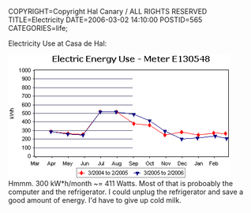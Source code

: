 COPYRIGHT=Copyright Hal Canary / ALL RIGHTS RESERVED
TITLE=Electricity
DATE=2006-03-02 14:10:00
POSTID=565
CATEGORIES=life;

Electricity Use at Casa de Hal:

![[line graph]](/images/2006-03-02-electricity-useage.gif)  
Hmmm. 300 kW\*h/month ~= 411 Watts. Most of that is proboably the computer and the refrigerator. I could unplug the refrigerator and save a good amount of energy. I'd have to give up cold milk.
